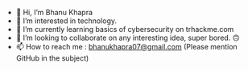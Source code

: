- 👋 Hi, I’m Bhanu Khapra
- 👀 I’m interested in technology.
- 🌱 I’m currently learning basics of cybersecurity on trhackme.com
- 💞️ I’m looking to collaborate on any interesting idea, super bored. 🙃  
- 📫 How to reach me : bhanukhapra07@gmail.com (Please mention GitHub in the subject)

<!---
khapra/khapra is a ✨ special ✨ repository because its `README.md` (this file) appears on your GitHub profile.
You can click the Preview link to take a look at your changes.
--->
